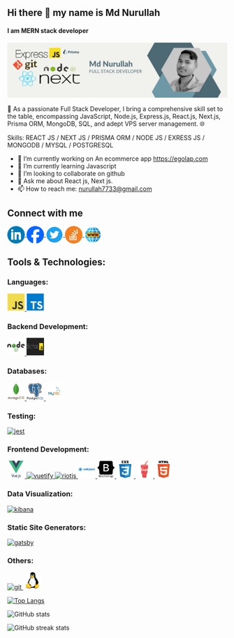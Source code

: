 ## Hi there 👋 my name is Md Nurullah
#### I am MERN stack developer
![I am MERN stack developer](https://github.com/nurullah7733/nurullah7733/blob/main/banner.jpg?raw=true)

🚀 As a passionate Full Stack Developer, I bring a comprehensive skill set to the table, encompassing JavaScript, Node.js, Express.js, React.js, Next.js, Prisma ORM, MongoDB, SQL, and adept VPS server management. 🌐

Skills: REACT JS / NEXT JS / PRISMA ORM / NODE JS / EXRESS JS / MONGODB / MYSQL / POSTGRESQL

- 🔭 I’m currently working on An ecommerce app https://egolap.com 
- 🌱 I’m currently learning Javascript 
- 👯 I’m looking to collaborate on github 
- 💬 Ask me about React js, Next js. 
- 📫 How to reach me: nurullah7733@gmail.com

###



<h2 align="left">Connect with me</h2>

<p align="left">
<a href="https://www.linkedin.com/in/nurullah7733/" target="_blank"> <img align="center" src="https://github.com/nurullah7733/nurullah7733/blob/main/linkedin.png?raw=true" alt="linkedin" height="40" width="40" />
</a> 
<a href="https://www.facebook.com/sinan7733" target="_blank"> <img align="center" src="https://github.com/nurullah7733/nurullah7733/blob/main/facebook.png?raw=true" alt="facebook" height="40" width="40" /> 
</a>
<a href="https://twitter.com/nurullah7733" target="_blank"> <img align="center" src="https://github.com/nurullah7733/nurullah7733/blob/main/twitter.png?raw=true" alt="twitter" height="40" width="40" />
</a>
<a href="https://stackoverflow.com/users/13917851/md-nurullah" target="_blank"> <img align="center" src="https://github.com/nurullah7733/nurullah7733/blob/main/stack.png?raw=true" alt="twitter" height="40" width="40" />
</a>
<a href="https://nurdeveloper.vercel.app" target="_blank"> <img align="center" src="https://github.com/nurullah7733/nurullah7733/blob/main/website.png?raw=true" alt="twitter" height="40" width="40" />
</a>
</p>

<h2 align="left">Tools & Technologies:</h2>
<h3 align="left">Languages:</h3>
<p align="left">

 <a href="https://developer.mozilla.org/en-US/docs/Web/JavaScript" target="_blank"> <img src="https://raw.githubusercontent.com/devicons/devicon/master/icons/javascript/javascript-original.svg"
 alt="typescript" width="40" height="40"/> 
</a>
 <a href="https://www.typescriptlang.org/" target="_blank"> <img src="https://raw.githubusercontent.com/devicons/devicon/master/icons/typescript/typescript-original.svg"
 alt="typescript" width="40" height="40"/> 
</a>
 
</p>


<h3 align="left">Backend Development:</h3>
<p align="left">
    <a href="https://nodejs.org" target="_blank"> <img
            src="https://raw.githubusercontent.com/devicons/devicon/master/icons/nodejs/nodejs-original-wordmark.svg"
            alt="nodejs" width="40" height="40"/> </a>
    <a href="https://expressjs.com" target="_blank"> <img
            src="https://github.com/nurullah7733/nurullah7733/blob/main/express.png?raw=true"
            alt="express" width="40" height="40"/> </a>
</p>


<h3 align="left">Databases:</h3>
<p align="left">
 <a href="https://www.mongodb.com/" target="_blank"> <img
            src="https://raw.githubusercontent.com/devicons/devicon/master/icons/mongodb/mongodb-original-wordmark.svg"
            alt="mongodb" width="40" height="40"/> </a>
    <a href="https://www.postgresql.org" target="_blank"> <img
            src="https://raw.githubusercontent.com/devicons/devicon/master/icons/postgresql/postgresql-original-wordmark.svg"
            alt="postgresql" width="40" height="40"/> </a>
    <a href="https://redis.io" target="_blank"> <img
            src="https://github.com/nurullah7733/nurullah7733/blob/main/mysql.png?raw=true"
            alt="redis" width="40" height="40"/> </a>
   
</p>


<h3 align="left">Testing:</h3>
<p align="left">
    <a href="https://jestjs.io" target="_blank"> <img
            src="https://www.vectorlogo.zone/logos/jestjsio/jestjsio-icon.svg" alt="jest" width="40" height="40"/> </a>
</p>

<h3 align="left">Frontend Development:</h3>
<p align="left">
    <a href="https://vuejs.org/" target="_blank"> <img
            src="https://raw.githubusercontent.com/devicons/devicon/master/icons/vuejs/vuejs-original-wordmark.svg"
            alt="vuejs" width="40" height="40"/> </a>
    <a href="https://vuetifyjs.com/en/" target="_blank"> <img
            src="https://bestofjs.org/logos/vuetify.svg" alt="vuetify" width="40" height="40"/> </a>
     <a href="https://riot.js.org" target="_blank"> <img
            src="https://riot.js.org/img/logo/square.svg"
            alt="riotjs" width="40" height="40"/> </a>
    <a href="https://webpack.js.org" target="_blank"> <img
            src="https://raw.githubusercontent.com/devicons/devicon/d00d0969292a6569d45b06d3f350f463a0107b0d/icons/webpack/webpack-original-wordmark.svg"
            alt="webpack" width="40" height="40"/> </a>
    <a href="https://getbootstrap.com" target="_blank"> <img
            src="https://raw.githubusercontent.com/devicons/devicon/master/icons/bootstrap/bootstrap-plain-wordmark.svg"
            alt="bootstrap" width="40" height="40"/> </a>
    <a href="https://www.w3schools.com/css/" target="_blank"> <img
            src="https://raw.githubusercontent.com/devicons/devicon/master/icons/css3/css3-original-wordmark.svg" alt="css3"
            width="40" height="40"/> </a>
    <a href="https://gulpjs.com" target="_blank"> <img
            src="https://raw.githubusercontent.com/devicons/devicon/master/icons/gulp/gulp-plain.svg" alt="gulp" width="40"
            height="40"/> </a>
    <a href="https://www.w3.org/html/" target="_blank"> <img
            src="https://raw.githubusercontent.com/devicons/devicon/master/icons/html5/html5-original-wordmark.svg"
            alt="html5" width="40" height="40"/> </a>
</p>


<h3 align="left">Data Visualization:</h3>
<p align="left">
    <a href="https://www.elastic.co/kibana" target="_blank"> <img
            src="https://www.vectorlogo.zone/logos/elasticco_kibana/elasticco_kibana-icon.svg" alt="kibana" width="40"
            height="40"/> </a>
</p>


<h3 align="left">Static Site Generators:</h3>
<p align="left">
    <a href="https://www.gatsbyjs.com/" target="_blank"> <img
            src="https://www.vectorlogo.zone/logos/gatsbyjs/gatsbyjs-icon.svg" alt="gatsby" width="40" height="40"/> </a>
</p>



<h3 align="left">Others:</h3>
<p align="left">
    <a href="https://git-scm.com/" target="_blank"> <img
            src="https://www.vectorlogo.zone/logos/git-scm/git-scm-icon.svg" alt="git" width="40" height="40"/> </a>
    <a href="https://www.linux.org/" target="_blank"> <img
            src="https://raw.githubusercontent.com/devicons/devicon/master/icons/linux/linux-original.svg" alt="linux"
            width="40" height="40"/> </a>
</p>

 

[![Top Langs](https://github-readme-stats.vercel.app/api/top-langs/?username=nurullah7733)](https://github.com/anuraghazra/github-readme-stats)

![GitHub stats](https://github-readme-stats.vercel.app/api?username=nurullah7733&show_icons=true)  

![GitHub streak stats](https://streak-stats.demolab.com/?user=nurullah7733)  

